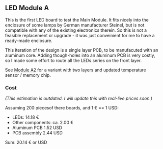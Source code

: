 ## LED Module A
This is the first LED board to test the Main Module. It fits nicely into the enclosure of some lamps by German manufacturer Steinel, but is not compatible with any of the existing electronics therein. So this is not a feasible replacement or upgrade - it was just conveinient for me to have a ready-made enclosure.

This iteration of the design is a single layer PCB, to be manufacuted with an aluminum core. Adding though-holes into an aluminum PCB is very costly, so I made some effort to route all the LEDs series on the front layer.

See [Module A2](../LED_Module_A2) for a variant with two layers and updated temperature sensor / memory chip.

### Cost
*(This estimation is outdated. I will update this with real-live prices soon.)*

Assuming 200 piecesof there boards, and 1 € == 1 USD:

- LEDs: 14.18 €
- Other components: ca. 2.00 €
- Aluminum PCB 1.52 USD
- PCB assembly 2.44 USD

Sum: 20.14 € or USD